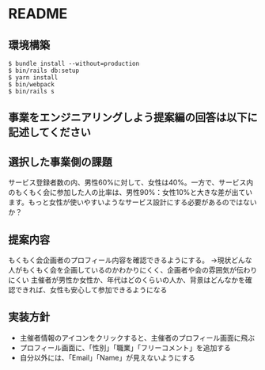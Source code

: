 # README

## 環境構築
```
$ bundle install --without=production
$ bin/rails db:setup
$ yarn install
$ bin/webpack
$ bin/rails s
```

## 事業をエンジニアリングしよう提案編の回答は以下に記述してください

## 選択した事業側の課題
サービス登録者数の内、男性60%に対して、女性は40%。一方で、サービス内のもくもく会に参加した人の比率は、男性90%：女性10%と大きな差が出ています。もっと女性が使いやすいようなサービス設計にする必要があるのではないか？

## 提案内容
もくもく会企画者のプロフィール内容を確認できるようにする。
→現状どんな人がもくもく会を企画しているのかわかりにくく、企画者や会の雰囲気が伝わりにくい
主催者が男性か女性か、年代はどのくらいの人か、背景はどんなかを確認できれば、女性も安心して参加できるようになる

## 実装方針
- 主催者情報のアイコンをクリックすると、主催者のプロフィール画面に飛ぶ
- プロフィール画面に、「性別」「職業」「フリーコメント」を追加する
- 自分以外には、「Email」「Name」が見えないようにする
